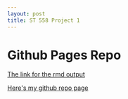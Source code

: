```yaml
---
layout: post
title: ST 558 Project 1
---
```


# Github Pages Repo

[The link for the rmd output](https://curlysheep.github.io/ST558Project1/)

[Here's my github repo page](https://github.com/CurlySheep/ST558Project1)
